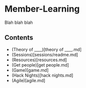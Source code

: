 Member-Learning
===============


Blah blah blah


Contents
--------

* (Theory of ____)[theory of ____.md]
* (Sessions)[sessions/readme.md]
* (Resources)[resources.md]
* (Get people)[get people.md]
* (Game)[game.md]
* (Hack Nights)[hack nights.md]
* (Agile)[agile.md]
